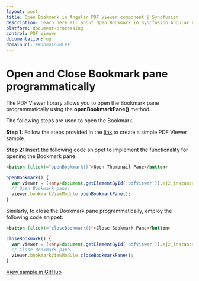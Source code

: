 ```yaml
---
layout: post
title: Open Bookmark in Angular PDF Viewer component | Syncfusion
description: Learn here all about Open Bookmark in Syncfusion Angular PDF Viewer component of Syncfusion Essential JS 2 and more.
platform: document-processing
control: PDF Viewer
documentation: ug
domainurl: ##DomainURL##
---
```


# Open and Close Bookmark pane programmatically

The PDF Viewer library allows you to open the Bookmark pane programmatically using the **openBookmarkPane()** method.

The following steps are used to open the Bookmark.

**Step 1:** Follow the steps provided in the [link](https://ej2.syncfusion.com/angular/documentation/pdfviewer/getting-started/) to create a simple PDF Viewer sample.

**Step 2:** Insert the following code snippet to implement the functionality for opening the Bookmark pane:

```html
<button (click)="openBookmark()">Open Thumbnail Pane</button>
```

```ts
openBookmark() {
  var viewer = (<any>document.getElementById('pdfViewer')).ej2_instances[0];
  // Open Bookmark pane.
  viewer.bookmarkViewModule.openBookmarkPane();
}
```
Similarly, to close the Bookmark pane programmatically, employ the following code snippet:

```html
<button (click)="closeBookmark()">Close Bookmark Pane</button>
```

```ts
closeBookmark() {
  var viewer = (<any>document.getElementById('pdfViewer')).ej2_instances[0];
  // Close Bookmark pane.
  viewer.bookmarkViewModule.closeBookmarkPane();
}
```

[View sample in GitHub](https://github.com/SyncfusionExamples/angular-pdf-viewer-examples/tree/master/How%20to/Open%20and%20Close%20bookmark%20pane)